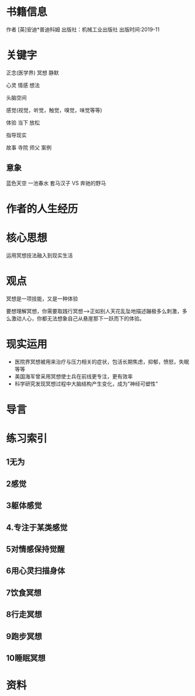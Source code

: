 # 书籍信息
作者 [英]安迪*普迪科姆
出版社：机械工业出版社
出版时间:2019-11

# 关键字
正念(医学界) 冥想 静默

心灵 情感 想法

头脑空间

感觉(视觉，听觉，触觉，嗅觉，味觉等等)

体验 当下 放松

指导现实

故事 寺院 师父 案例

## 意象
蓝色天空
一池春水
套马汉子 VS 奔驰的野马

# 作者的人生经历

# 核心思想
运用冥想技法融入到现实生活

# 观点
冥想是一项技能，又是一种体验

要想理解冥想，你需要取践行冥想-->正如别人天花乱坠地描述蹦极多么刺激，多么激动人心，你都无法想象自己从悬崖那下一跃而下的体验。


# 现实运用
* 医院界冥想被用来治疗与压力相关的症状，包活长期焦虑，抑郁，愤怒，失眠等等
* 美国海军曾采用冥想使士兵在前线更专注，更有效率
* 科学研究发现冥想过程中大脑结构产生变化，成为"神经可塑性"

# 导言

# 练习索引
## 1无为
## 2感觉
## 3躯体感觉
## 4.专注于某类感觉
## 5对情感保持觉醒
## 6用心灵扫描身体
## 7饮食冥想
## 8行走冥想
## 9跑步冥想
## 10睡眠冥想

# 资料
